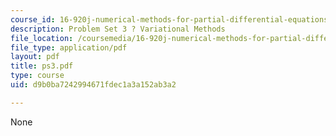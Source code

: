 ```yaml
---
course_id: 16-920j-numerical-methods-for-partial-differential-equations-sma-5212-spring-2003
description: Problem Set 3 ? Variational Methods
file_location: /coursemedia/16-920j-numerical-methods-for-partial-differential-equations-sma-5212-spring-2003/d9b0ba7242994671fdec1a3a152ab3a2_ps3.pdf
file_type: application/pdf
layout: pdf
title: ps3.pdf
type: course
uid: d9b0ba7242994671fdec1a3a152ab3a2

---
```

None